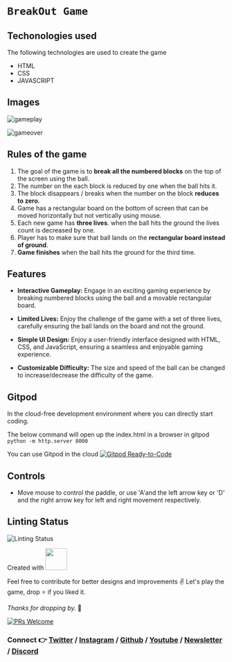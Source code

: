 # **`BreakOut Game`**


## Techonologies used

The following technologies are used to create the game

- HTML 
- CSS
- JAVASCRIPT
## Images

![gameplay](https://user-images.githubusercontent.com/32013268/193729504-6ee48ed9-999c-4444-95c7-b0aaad6a56cb.gif)
<!-- ![game](./breakout_game_old.JPG) -->
![gameover](./breakout_game_new.jpg)


## Rules of the game

1. The goal of the game is to **break all the numbered blocks** on the top of the screen using the ball.
2. The number on the each block is reduced by one when the ball hits it.
3. The block disappears / breaks when the number on the block **reduces to zero**.
4. Game has a rectangular board on the bottom of screen that can be moved horizontally but not vertically using mouse.
5. Each new game has **three lives**. when the ball hits the ground the lives count is decreased by one.
6. Player has to make sure that ball lands on the **rectangular board instead of ground**.
7. **Game finishes** when the ball hits the ground for the third time.


## Features

- **Interactive Gameplay:** Engage in an exciting gaming experience by breaking numbered blocks using the ball and a movable rectangular board.
- **Limited Lives:** Enjoy the challenge of the game with a set of three lives, carefully ensuring the ball lands on the board and not the ground.
- **Simple UI Design:** Enjoy a user-friendly interface designed with HTML, CSS, and JavaScript, ensuring a seamless and enjoyable gaming experience.

- **Customizable Difficulty:** The size and speed of the ball can be changed to increase/decrease the difficulty of the game.

## Gitpod

In the cloud-free development environment where you can directly start coding.

The below command will open up the index.html in a browser in gitpod 
`python -m http.server 8000`

You can use Gitpod in the cloud [![Gitpod Ready-to-Code](https://img.shields.io/badge/Gitpod-Ready--to--Code-blue?logo=gitpod)](https://gitpod.io/#https://github.com/DhanushNehru/breakout-game/)


## Controls
- Move mouse to control the paddle, or use 'A'and the left arrow key or 'D' and the right arrow key for left and right movement respectively.

## Linting Status
![Linting Status](https://github.com/DhanushNehru/breakout-game/actions/workflows/lint.yml/badge.svg)


Created with <img src="https://user-images.githubusercontent.com/32013268/193729561-194dea3a-0255-406e-9329-ad5000f1f361.png" height="50px">

Feel free to contribute for better designs and improvements ✌️
Let's play the game, drop :star: if you liked it.

*Thanks for dropping by.* 🤝

[![PRs Welcome](https://img.shields.io/badge/PRs-welcome-brightgreen.svg?style=flat-square)](http://makeapullrequest.com)

### Connect 👉 [**Twitter**](https://twitter.com/Dhanush_Nehru) **/** [**Instagram**](https://www.instagram.com/dhanush_nehru/) **/** [**Github**](https://github.com/DhanushNehru/) **/** [**Youtube**](https://www.youtube.com/@dhanushnehru?sub_confirmation=1) **/** [**Newsletter**](https://dhanushn.substack.com/) **/** [**Discord**](https://discord.com/invite/Yn9g6KuWyA)


